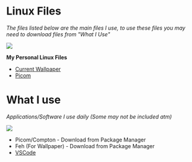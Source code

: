 # Linux Files

*The files listed below are the main files I use, to use these files you may need to download files from "What I Use"*

<img src="https://i.pinimg.com/originals/9d/f5/a3/9df5a3cd556fa70912266c2885fa964a.gif" />

**My Personal Linux Files**
- [Current Wallpaper](https://github.com/exril/Linux-Files/blob/main/Wallpapers/spy.png)
- [Picom](https://github.com/exril/Linux-Files/blob/main/picom.conf)


# What I use

*Applications/Software I use daily (Some may not be included atm)*

<img src="https://www.gifcen.com/wp-content/uploads/2021/11/anime-gif-5.gif"/>

- Picom/Compton - Download from Package Manager
- Feh (For Wallpaper) - Download from Package Manager
- [VSCode](https://code.visualstudio.com/)
